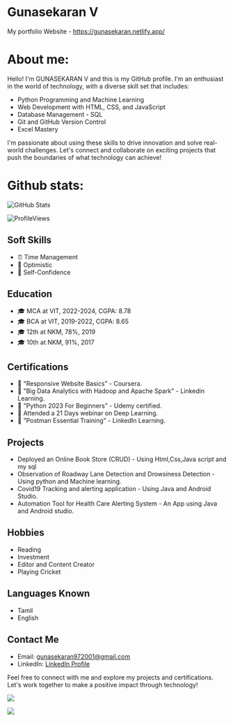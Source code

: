 # Gunasekaran V

My portfolio Website - https://gunasekaran.netlify.app/

# About me:
Hello! I'm GUNASEKARAN V and this is my GitHub profile. I'm an enthusiast in the world of technology, with a diverse skill set that includes:

- Python Programming and Machine Learning 
- Web Development with HTML, CSS, and        JavaScript
- Database Management - SQL
- Git and GitHub Version Control
- Excel Mastery

I'm passionate about using these skills to drive innovation and solve real-world challenges. Let's connect and collaborate on exciting projects that push the boundaries of what technology can achieve!


# Github stats:

<!-- GitHub Stats -->
![GitHub Stats](https://github-readme-stats.vercel.app/api?username=Gunasekaran-143&show_icons=true&theme=dark)


<!-- Profile Views -->
![ProfileViews](https://komarev.com/ghpvc/?username=Gunasekaran-143)



<p align = "center" ![Profile Views](https://komarev.com/ghpvc/?username=Gunasekaran-143)>


## Soft Skills

- ⏰ Time Management
- 🌟 Optimistic
- 💪 Self-Confidence

## Education

- 🎓 MCA at VIT, 2022-2024, CGPA: 8.78
- 🎓 BCA at VIT, 2019-2022, CGPA: 8.65
- 🎓 12th at NKM, 78%, 2019
- 🎓 10th at NKM, 91%, 2017

## Certifications

- 📜 "Responsive Website Basics" - Coursera.
- 📜 "Big Data Analytics with Hadoop and Apache Spark" - Linkedin Learning.
- 📜 "Python 2023 For Beginners" - Udemy certified.
- 📜  Attended a 21 Days webinar on Deep Learning. 
- 📜 "Postman Essential Training" - LinkedIn Learning.

## Projects

- Deployed an Online Book Store (CRUD) - Using Html,Css,Java script and my sql
- Observation of Roadway Lane Detection
 and Drowsiness Detection - Using python and Machine learning.
- Covid19 Tracking and alerting application - Using Java and Android Studio.
- Automation Tool for Health Care Alerting System - An App using Java and Android studio.

## Hobbies

- Reading
- Investment
- Editor and Content Creator
- Playing Cricket

## Languages Known

- Tamil
- English

## Contact Me

-  Email: gunasekaran972001@gmail.com
-  LinkedIn: [LinkedIn Profile](https://www.linkedin.com/in/gunasekaran-v3748b720a)

Feel free to connect with me and explore my projects and certifications. Let's work together to make a positive impact through technology!


![](https://github-readme-streak-stats.herokuapp.com/?user=Gunasekaran-143&theme=shades-of-purple&hide_border=false)<br/>

![](https://github-readme-stats.vercel.app/api/top-langs/?username=Gunasekaran-143&theme=shades-of-purple&hide_border=false&include_all_commits=false&count_private=true&layout=compact)



